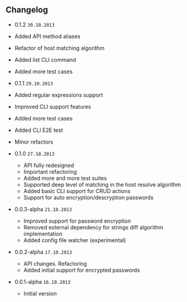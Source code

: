 ## Changelog

- 0.1.2 `30.10.2013`

- Added API method aliases
- Refactor of host matching algorithm
- Added list CLI command
- Added more test cases

- 0.1.1 `29.10.2013`

- Added regular expressions support
- Improved CLI support features
- Added more test cases
- Added CLI E2E test
- Minor refactors

- 0.1.0 `27.10.2013`

  * API fully redesigned
  * Important refactoring
  * Added more and more test suites
  * Supported deep level of matching in the host resolve algorithm
  * Added basic CLI support for CRUD actions
  * Support for auto encryption/descryption passwords

- 0.0.3-alpha `21.10.2013`

  * Improved support for password encryption
  * Removed external dependency for strings diff algorithm implementation
  * Added config file watcher (experimental)

- 0.0.2-alpha `17.10.2013`

  * API changes. Refactoring 
  * Added initial support for encrypted passwords

- 0.0.1-alpha `16.10.2013`

  * Initial version